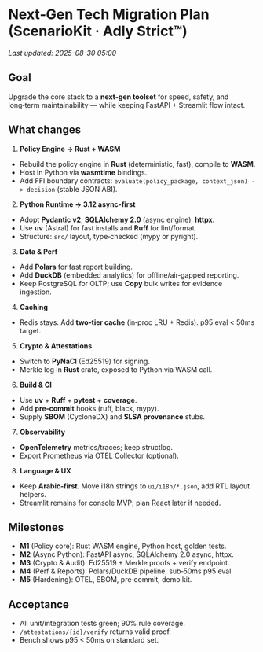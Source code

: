 # Next‑Gen Tech Migration Plan (ScenarioKit · Adly Strict™)
_Last updated: 2025-08-30 05:00_

## Goal
Upgrade the core stack to a **next‑gen toolset** for speed, safety, and long‑term maintainability — while keeping FastAPI + Streamlit flow intact.

## What changes
1) **Policy Engine → Rust + WASM**
- Rebuild the policy engine in **Rust** (deterministic, fast), compile to **WASM**.
- Host in Python via **wasmtime** bindings.
- Add FFI boundary contracts: `evaluate(policy_package, context_json) -> decision` (stable JSON ABI).

2) **Python Runtime → 3.12 async-first**
- Adopt **Pydantic v2**, **SQLAlchemy 2.0** (async engine), **httpx**.
- Use **uv** (Astral) for fast installs and **Ruff** for lint/format.
- Structure: `src/` layout, type‑checked (mypy or pyright).

3) **Data & Perf**
- Add **Polars** for fast report building.
- Add **DuckDB** (embedded analytics) for offline/air‑gapped reporting.
- Keep PostgreSQL for OLTP; use **Copy** bulk writes for evidence ingestion.

4) **Caching**
- Redis stays. Add **two‑tier cache** (in‑proc LRU + Redis). p95 eval < 50ms target.

5) **Crypto & Attestations**
- Switch to **PyNaCl** (Ed25519) for signing.
- Merkle log in **Rust** crate, exposed to Python via WASM call.

6) **Build & CI**
- Use **uv** + **Ruff** + **pytest** + **coverage**.
- Add **pre‑commit** hooks (ruff, black, mypy).
- Supply **SBOM** (CycloneDX) and **SLSA provenance** stubs.

7) **Observability**
- **OpenTelemetry** metrics/traces; keep structlog.
- Export Prometheus via OTEL Collector (optional).

8) **Language & UX**
- Keep **Arabic‑first**. Move i18n strings to `ui/i18n/*.json`, add RTL layout helpers.
- Streamlit remains for console MVP; plan React later if needed.

## Milestones
- **M1** (Policy core): Rust WASM engine, Python host, golden tests.
- **M2** (Async Python): FastAPI async, SQLAlchemy 2.0 async, httpx.
- **M3** (Crypto & Audit): Ed25519 + Merkle proofs + verify endpoint.
- **M4** (Perf & Reports): Polars/DuckDB pipeline, sub‑50ms p95 eval.
- **M5** (Hardening): OTEL, SBOM, pre‑commit, demo kit.

## Acceptance
- All unit/integration tests green; 90% rule coverage.
- `/attestations/{id}/verify` returns valid proof.
- Bench shows p95 < 50ms on standard set.
